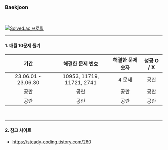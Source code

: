 ### Baekjoon
<br/>

[![Solved.ac 프로필](http://mazassumnida.wtf/api/v2/generate_badge?boj=jangcoding77)](https://solved.ac/jangcoding77) <br/>

---

#### 1. 매월 10문제 풀기

|기간|해결한 문제 번호|해결한 문제 숫자|성공 O / X|
|:---:|:---:|:---:|:---:|
|23.06.01 ~ 23.06.30|10953, 11719, 11721, 2741|4 문제|공란|
|공란|공란|공란|공란|
|공란|공란|공란|공란|
<br/>

---

#### 2. 참고 사이트
- <https://steady-coding.tistory.com/260>
